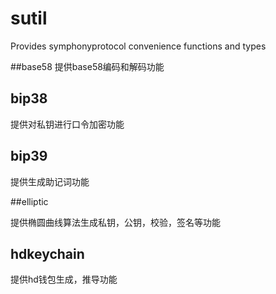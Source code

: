 # sutil
Provides symphonyprotocol  convenience functions and types 

##base58
提供base58编码和解码功能

## bip38
提供对私钥进行口令加密功能

## bip39
提供生成助记词功能

##elliptic

提供椭圆曲线算法生成私钥，公钥，校验，签名等功能

## hdkeychain

提供hd钱包生成，推导功能